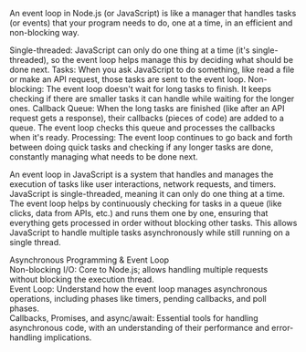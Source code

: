 An event loop in Node.js (or JavaScript) is like a manager that handles tasks (or events) that your program needs to do, one at a time, in an efficient and non-blocking way.

Single-threaded: JavaScript can only do one thing at a time (it's single-threaded), so the event loop helps manage this by deciding what should be done next.
Tasks: When you ask JavaScript to do something, like read a file or make an API request, those tasks are sent to the event loop.
Non-blocking: The event loop doesn't wait for long tasks to finish. It keeps checking if there are smaller tasks it can handle while waiting for the longer ones.
Callback Queue: When the long tasks are finished (like after an API request gets a response), their callbacks (pieces of code) are added to a queue. The event loop checks this queue and processes the callbacks when it's ready.
Processing: The event loop continues to go back and forth between doing quick tasks and checking if any longer tasks are done, constantly managing what needs to be done next.

An event loop in JavaScript is a system that handles and manages the execution of tasks like user interactions, network requests, and timers. JavaScript is single-threaded, meaning it can only do one thing at a time. The event loop helps by continuously checking for tasks in a queue (like clicks, data from APIs, etc.) and runs them one by one, ensuring that everything gets processed in order without blocking other tasks. This allows JavaScript to handle multiple tasks asynchronously while still running on a single thread.  

Asynchronous Programming & Event Loop  
Non-blocking I/O: Core to Node.js; allows handling multiple requests without blocking the execution thread.  
Event Loop: Understand how the event loop manages asynchronous operations, including phases like timers, pending callbacks, and poll phases.  
Callbacks, Promises, and async/await: Essential tools for handling asynchronous code, with an understanding of their performance and error-handling implications.   
